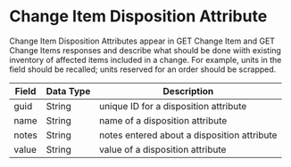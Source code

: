 # Change Item Disposition Attribute
Change Item Disposition Attributes appear in  GET Change Item and GET Change Items responses and describe what should be done wiith existing inventory of affected items included in a change. For example, units in the field should be recalled; units reserved for an order should be scrapped.


| Field  | Data Type  | Description  |
|  --- |  --- |  --- | 
| guid  | String  | unique ID for a disposition attribute  |
| name  | String  | name of a disposition attribute  |
| notes  | String  | notes entered about a disposition attribute  |
| value  | String  | value of a disposition attribute  |

